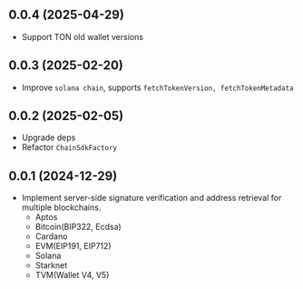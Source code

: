 ## 0.0.4 (2025-04-29)

- Support TON old wallet versions

## 0.0.3 (2025-02-20)

- Improve `solana chain`, supports `fetchTokenVersion, fetchTokenMetadata`

## 0.0.2 (2025-02-05)

- Upgrade deps
- Refactor `ChainSdkFactory`

## 0.0.1 (2024-12-29)

- Implement server-side signature verification and address retrieval for multiple blockchains.
  - Aptos
  - Bitcoin(BIP322, Ecdsa)
  - Cardano
  - EVM(EIP191, EIP712)
  - Solana
  - Starknet
  - TVM(Wallet V4, V5)
